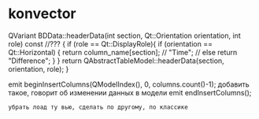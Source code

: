 # konvector

QVariant BDData::headerData(int section, Qt::Orientation orientation, int role) const //???
{
    if (role == Qt::DisplayRole){
        if (orientation == Qt::Horizontal) {
            return column_name[section];  // "Time";
            // else return "Difference";
        }
    }
    return  QAbstractTableModel::headerData(section, orientation, role);
}


 emit beginInsertColumns(QModelIndex(), 0, columns.count()-1);
добавить такое, говорит об изменении данных в модели
    emit endInsertColumns();
    
    убрать лоад ту вью, сделать по другому, по классике
